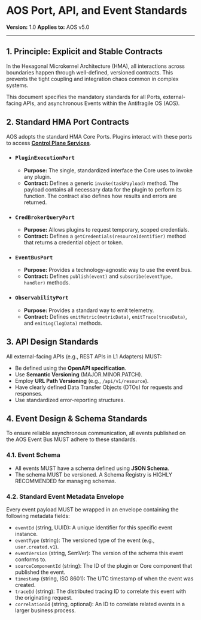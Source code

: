 # AOS Port, API, and Event Standards

**Version:** 1.0
**Applies to:** AOS v5.0

---

## 1. Principle: Explicit and Stable Contracts

In the Hexagonal Microkernel Architecture (HMA), all interactions across boundaries happen through well-defined, versioned contracts. This prevents the tight coupling and integration chaos common in complex systems.

This document specifies the mandatory standards for all Ports, external-facing APIs, and asynchronous Events within the Antifragile OS (AOS).

## 2. Standard HMA Port Contracts

AOS adopts the standard HMA Core Ports. Plugins interact with these ports to access **[Control Plane Services](./control-plane-services.md)**.

*   ### `PluginExecutionPort`
    *   **Purpose:** The single, standardized interface the Core uses to invoke any plugin.
    *   **Contract:** Defines a generic `invoke(taskPayload)` method. The payload contains all necessary data for the plugin to perform its function. The contract also defines how results and errors are returned.

*   ### `CredBrokerQueryPort`
    *   **Purpose:** Allows plugins to request temporary, scoped credentials.
    *   **Contract:** Defines a `getCredentials(resourceIdentifier)` method that returns a credential object or token.

*   ### `EventBusPort`
    *   **Purpose:** Provides a technology-agnostic way to use the event bus.
    *   **Contract:** Defines `publish(event)` and `subscribe(eventType, handler)` methods.

*   ### `ObservabilityPort`
    *   **Purpose:** Provides a standard way to emit telemetry.
    *   **Contract:** Defines `emitMetric(metricData)`, `emitTrace(traceData)`, and `emitLog(logData)` methods.

## 3. API Design Standards

All external-facing APIs (e.g., REST APIs in L1 Adapters) MUST:
*   Be defined using the **OpenAPI specification**.
*   Use **Semantic Versioning** (MAJOR.MINOR.PATCH).
*   Employ **URL Path Versioning** (e.g., `/api/v1/resource`).
*   Have clearly defined Data Transfer Objects (DTOs) for requests and responses.
*   Use standardized error-reporting structures.

## 4. Event Design & Schema Standards

To ensure reliable asynchronous communication, all events published on the AOS Event Bus MUST adhere to these standards.

### 4.1. Event Schema

*   All events MUST have a schema defined using **JSON Schema**.
*   The schema MUST be versioned. A Schema Registry is HIGHLY RECOMMENDED for managing schemas.

### 4.2. Standard Event Metadata Envelope

Every event payload MUST be wrapped in an envelope containing the following metadata fields:

*   `eventId` (string, UUID): A unique identifier for this specific event instance.
*   `eventType` (string): The versioned type of the event (e.g., `user.created.v1`).
*   `eventVersion` (string, SemVer): The version of the schema this event conforms to.
*   `sourceComponentId` (string): The ID of the plugin or Core component that published the event.
*   `timestamp` (string, ISO 8601): The UTC timestamp of when the event was created.
*   `traceId` (string): The distributed tracing ID to correlate this event with the originating request.
*   `correlationId` (string, optional): An ID to correlate related events in a larger business process. 
